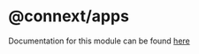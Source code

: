 # @connext/apps

Documentation for this module can be found [here](https://docs.connext.network/en/latest/reference/apps.html)
